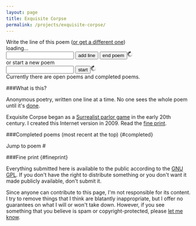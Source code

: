 ```yaml
---
layout: page
title: Exquisite Corpse
permalink: /projects/exquisite-corpse/
---
```

<div>
<link rel="stylesheet" href="/assets/css/ec.css">
<script language="javascript" type="text/javascript" src="http://code.jquery.com/jquery-latest.min.js"></script>
<script language="javascript" type="text/javascript" src="/assets/scripts/ec.js"></script>
<span id="already_poems">Write the <span id="numlines"></span> line of this poem (<a href="javascript:;" id="skiplink">or get a different one</a>)<br/>
<span id="promptline">loading...</span><br/><form id="editform" action="javascript:;"><input type="text" name="submission" id="submission" class="text"/>&nbsp;<button type="button" class="button" id="add">add line</button>&nbsp;<button type="button" class="button" id="end">end poem</button><img src="/assets/media/jekyll/ec/ajax-loader.gif" alt="ajax-loader" id="editloader" width="" height="" class="loader"/><input type="hidden" name="id" id="hidden_prompt_id"/></form>
or </span>start a new poem<form id="createform" action="javascript:;"><input type="text" name="newsubmission" id="newsubmission" class="text"/>&nbsp;<button type="button" class="button" id="start">start</button><img src="/assets/media/jekyll/ec/ajax-loader.gif" alt="ajax-loader" width="" height="" class="loader" id="createloader"/></form>
Currently there <span id="are_is">are</span> <span id="num_open_poems"></span> open poem<span id="s">s</span> and <span id="num_completed_poems"></span> completed poems.
</div>

###What is this?

Anonymous poetry, written one line at a time.  No one sees the whole poem until it's [done](#completed).

Exquisite Corpse began as a [Surrealist parlor game](http://en.wikipedia.org/wiki/Exquisite_corpse) in the early 20th century.  I created this Internet version in 2009.  Read the [fine print](#fineprint).

###Completed poems (most recent at the top) {#completed}

Jump to poem #<span id="poem_navigation"></span>

<span id="completed_poems"></span>

###Fine print {#fineprint}

Everything submitted here is available to the public according to the [GNU GPL](http://www.gnu.org/licenses/gpl-3.0.txt).  If you don't have the right to distribute something or you don't want it made publicly available, don't submit it.

Since anyone can contribute to this page, I'm not responsible for its content.  I try to remove things that I think are blatantly inappropriate, but I offer no guarantees on what I will or won't take down.  However, if you see something that you believe is spam or copyright-protected, please [let me know](http://twitter.com/harpojaeger).
